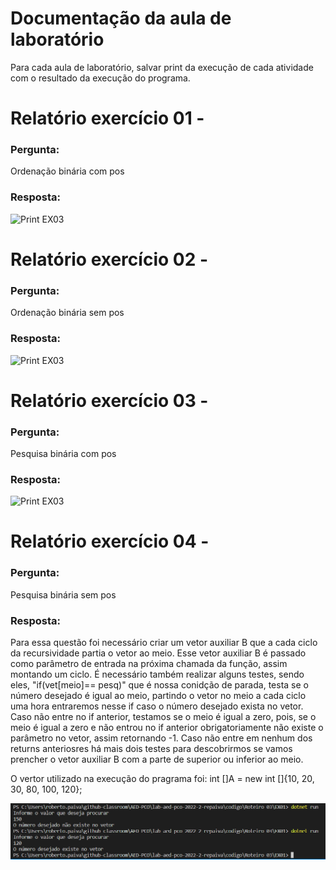 # Documentação da aula de laboratório

Para cada aula de laboratório, salvar print da execução de cada atividade com o resultado da execução do programa.

# Relatório exercício 01 - 

### Pergunta:

Ordenação binária com pos

### Resposta:

![Print EX03](img/)

# Relatório exercício 02 - 

### Pergunta:

Ordenação binária sem pos 

### Resposta:



![Print EX03](img/)

# Relatório exercício 03 - 

### Pergunta:

Pesquisa binária com pos

### Resposta:



![Print EX03](img/)

# Relatório exercício 04 - 

### Pergunta:

Pesquisa binária sem pos

### Resposta:

Para essa questão foi necessário criar um vetor auxiliar B que a cada ciclo da recursividade partia o vetor ao meio. Esse vetor auxiliar B é passado como parâmetro de entrada na próxima chamada da função, assim montando um ciclo. É necessário também realizar alguns testes, sendo eles, "if(vet[meio]== pesq)" que é nossa conidção de parada, testa se o número desejado é igual ao meio, partindo o vetor no meio a cada ciclo uma hora entraremos nesse if caso o número desejado exista no vetor. Caso não entre no if anterior, testamos se o meio é igual a zero, pois, se o meio é igual a zero e não entrou no if anterior obrigatoriamente não existe o parâmetro no vetor, assim retornando -1. Caso não entre em nenhum dos returns anteriosres há mais dois testes para descobrirmos se vamos prencher o vetor auxiliar B com a parte de superior ou inferior ao meio.

O vertor utilizado na execução do pragrama foi:
int []A = new int []{10, 20, 30, 80, 100, 120};

![Print EX03](img/EX04.png)